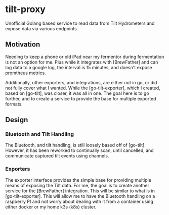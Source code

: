 # tilt-proxy

Unofficial Golang based service to read data from Tilt Hydrometers and expose
data via various endpoints.

## Motivation

Needing to keep a phone or old iPad near my fermentor during fermentation is
not an option for me. Plus while it integrates with [BrewFather] and can log
data to a google log, the interval is 15 minutes, and doesn't expose promtheus
metrics.

Additionally, other exporters, and integrations, are either not in go, or did
not fully cover what I wanted. While the [go-tilt-exporter], which I created,
based on [go-tilt], was closer, it was all in one. The goal here is to go
further, and to create a service to provide the base for multiple exported
formats.

## Design

### Bluetooth and Tilt Handling

The Bluetooth, and tilt handling, is still loosely based off of [go-tilt].
However, it has been reworked to continually scan, until cancelled, and
communicate captured tilt events using channels.

### Exporters

The exporter interface provides the simple base for providing multiple means
of exposing the Tilt data. For me, the goal is to create another service
for the [BrewFather] integration. This will be similar to what is in
[go-tilt-exporter]. This will allow me to have the Bluetooth handling on a
raspberry PI and not worry about dealing with it from a container using either
docker or my home k3s (k8s) cluster.
